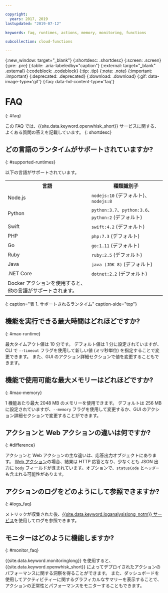 ```yaml
---

copyright:
  years: 2017, 2019
lastupdated: "2019-07-12"

keywords: faq, runtimes, actions, memory, monitoring, functions

subcollection: cloud-functions

---
```


{:new_window: target="_blank"}
{:shortdesc: .shortdesc}
{:screen: .screen}
{:pre: .pre}
{:table: .aria-labeledby="caption"}
{:external: target="_blank" .external}
{:codeblock: .codeblock}
{:tip: .tip}
{:note: .note}
{:important: .important}
{:deprecated: .deprecated}
{:download: .download}
{:gif: data-image-type='gif'}
{:faq: data-hd-content-type='faq'}



# FAQ
{: #faq}

この FAQ では、{{site.data.keyword.openwhisk_short}} サービスに関する、よくある質問の答えを記載しています。
{: shortdesc}


## どの言語のランタイムがサポートされていますか?
{: #supported-runtimes}

以下の言語がサポートされています。

<table>
  <tr>
    <th>言語</th>
    <th>種類識別子</th>
  </tr>
  <tr>
    <td>Node.js</td>
    <td> <code>nodejs:10</code> (デフォルト)、<code>nodejs:8</code></td>
  </tr>
  <tr>
    <td>Python</td>
    <td><code>python:3.7</code>、<code>python:3.6</code>、<code>python:2</code> (デフォルト)</td>
  </tr>
  <tr>
    <td>Swift</td>
    <td><code>swift:4.2</code> (デフォルト)</td>
  </tr>
  <tr>
    <td>PHP</td>
    <td><code>php:7.3</code> (デフォルト)</td>
  </tr>
  <tr>
    <td>Go</td>
    <td><code>go:1.11</code> (デフォルト)</td>
  </tr>
  <tr>
    <td>Ruby</td>
    <td><code>ruby:2.5</code> (デフォルト)</td>
  </tr>
  <tr>
    <td>Java</td>
    <td><code>java (JDK 8)</code> (デフォルト)</td>
  </tr>
  <tr>
    <td>.NET Core</td>
    <td><code>dotnet:2.2</code> (デフォルト)</td>
  </tr>
  <tr>
    <td>Docker アクションを使用すると、他の言語がサポートされます。</td>
  </tr>
</table>
{: caption="表 1. サポートされるランタイム" caption-side="top"}


## 機能を実行できる最大時間はどれほどですか?
{: #max-runtime}

最大タイムアウト値は 10 分です。 デフォルト値は 1 分に設定されていますが、CLI で `--timeout` フラグを使用して新しい値 (ミリ秒単位) を指定することで変更できます。 また、GUI のアクション詳細セクションで値を変更することもできます。

## 機能で使用可能な最大メモリーはどれほどですか?
{: #max-memory}

1 機能あたり最大 2048 MB のメモリーを使用できます。 デフォルトは 256 MB に設定されていますが、`--memory` フラグを使用して変更するか、GUI のアクション詳細セクションで変更することができます。

## アクションと Web アクションの違いは何ですか?
{: #difference}

アクションと Web アクションの主な違いは、応答出力オブジェクトにあります。 [Web アクション](/docs/openwhisk?topic=cloud-functions-actions_web)の場合、結果は HTTP 応答となり、少なくとも JSON 出力に `body` フィールドが含まれています。オプションで、`statusCode` と`ヘッダー`も含まれる可能性があります。

## アクションのログをどのようにして参照できますか?
{: #logs_faq}

メトリックが収集された後、[{{site.data.keyword.loganalysislong_notm}} サービス](/docs/openwhisk?topic=cloud-functions-logs)を使用してログを参照できます。

## モニターはどのように機能しますか?
{: #monitor_faq}

{{site.data.keyword.monitoringlong}} を使用すると、{{site.data.keyword.openwhisk_short}} によってデプロイされたアクションのパフォーマンスに関する洞察を得ることができます。 また、ダッシュボードを使用してアクティビティーに関するグラフィカルなサマリーを表示することで、アクションの正常性とパフォーマンスをモニターすることもできます。











